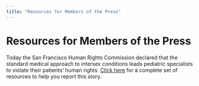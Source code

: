 ```yaml
---
title: "Resources for Members of the Press"
---
```


# Resources for Members of the Press

<p>Today the San Francisco Human Rights Commission declared that the standard medical approach to intersex conditions leads pediatric specialists to violate their patients&#8217; human rights. <a href="/pressroom/sfhrc">Click here</a> for a complete set of resources to help you report this story.</p>